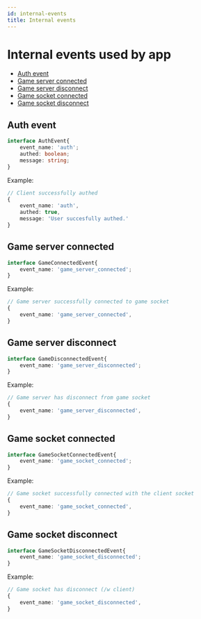 ```yaml
---
id: internal-events
title: Internal events
---
```



# Internal events used by app



- [Auth event](#auth-event)
- [Game server connected](#game-server-connected)
- [Game server disconnect](#game-server-disconnect)
- [Game socket connected](#game-socket-connected)
- [Game socket disconnect](#game-socket-disconnect)



## Auth event

```ts
interface AuthEvent{
    event_name: 'auth';
    authed: boolean;
    message: string;
}
```

Example:  

```ts
// Client successfully authed
{
    event_name: 'auth',
    authed: true,
    message: 'User succesfully authed.'
}
```


## Game server connected

```ts
interface GameConnectedEvent{
    event_name: 'game_server_connected';
}
```

Example:  

```ts
// Game server successfully connected to game socket
{
    event_name: 'game_server_connected',
}
```

## Game server disconnect

```ts
interface GameDisconnectedEvent{
    event_name: 'game_server_disconnected';
}
```

Example:  

```ts
// Game server has disconnect from game socket
{
    event_name: 'game_server_disconnected',
}
```


## Game socket connected

```ts
interface GameSocketConnectedEvent{
    event_name: 'game_socket_connected';
}
```

Example:  

```ts
// Game socket successfully connected with the client socket
{
    event_name: 'game_socket_connected',
}
```

## Game socket disconnect

```ts
interface GameSocketDisconnectedEvent{
    event_name: 'game_socket_disconnected';
}
```

Example:  

```ts
// Game socket has disconnect (/w client)
{
    event_name: 'game_socket_disconnected',
}
```


